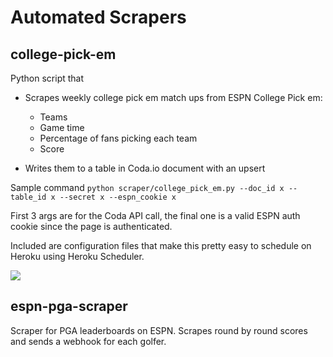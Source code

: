 # Automated Scrapers

## college-pick-em

Python script that

* Scrapes weekly college pick em match ups from ESPN College Pick em:
  * Teams
  * Game time
  * Percentage of fans picking each team
  * Score

* Writes them to a table in Coda.io document with an upsert

Sample command `python scraper/college_pick_em.py --doc_id x --table_id x --secret x --espn_cookie x`

First 3 args are for the Coda API call, the final one is a valid ESPN auth cookie since the page is authenticated.

Included are configuration files that make this pretty easy to schedule on Heroku using Heroku Scheduler.

![](https://d3vv6lp55qjaqc.cloudfront.net/items/131v2U1H43262P0f1J0r/Screen%20Shot%202019-01-04%20at%206.45.41%20AM.png?X-CloudApp-Visitor-Id=2970276&v=76f4c12b)

## espn-pga-scraper

Scraper for PGA leaderboards on ESPN. Scrapes round by round scores and sends a webhook for each golfer.



